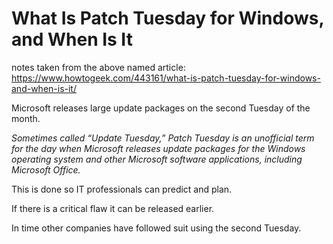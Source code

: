 # What Is Patch Tuesday for Windows, and When Is It

notes taken from the above named article: <https://www.howtogeek.com/443161/what-is-patch-tuesday-for-windows-and-when-is-it/>

Microsoft releases large update packages on the second Tuesday of the month.

*Sometimes called “Update Tuesday,” Patch Tuesday is an unofficial term for the day when Microsoft releases update packages for the Windows operating system and other Microsoft software applications, including Microsoft Office.*

This is done so IT professionals can predict and plan.

If there is a critical flaw it can be released earlier.

In time other companies have followed suit using the second Tuesday. 

